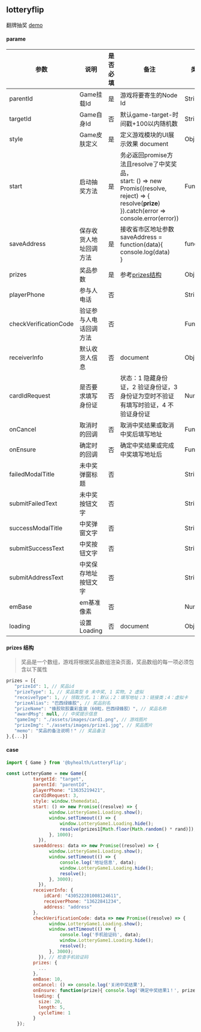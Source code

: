 ## lotteryflip

翻牌抽奖 
[demo](https://by-healthfed.github.io/venom-lotteryflip/dist)

#### parame

| 参数                  | 说明                   | 是否必填 | 备注                                                         | 类型     |
| --------------------- | ---------------------- | -------- | ------------------------------------------------------------ | -------- |
| parentId              | Game挂载Id             | 是       | 游戏将要寄生的Node Id                                        | String   |
| targetId              | Game自身Id             | 否       | 默认game-target-时间戳+100以内随机数                         | String   |
| style                 | Game皮肤定义           | 是       | 定义游戏模块的UI展示效果 document                            | Object   |
| start                 | 启动抽奖方法           | 是       | 务必返回promise方法且resolve了中奖奖品，<br />start: () => new Promis((resolve, reject) => {<br />    resolve(**prize**)<br />}).catch(error => console.error(error))<br /> | Function |
| saveAddress           | 保存收货人地址回调方法 | 是       | 接收省市区地址参数<br />saveAddress = function(data){<br />    console.log(data)<br />} | function |
| prizes                | 奖品参数               | 是       | 参考[prizes结构](#prizes)                                    | Object   |
| playerPhone           | 参与人电话             | 否       |                                                              | String   |
| checkVerificationCode | 验证参与人电话回调方法 | 否       |                                                              | Function |
| receiverInfo          | 默认收货人信息         | 否       | document                                                     | Object   |
| cardIdRequest         | 是否要求填写身份证     | 否       | 状态：1 隐藏身份证，2 验证身份证，3 身份证为空时不验证有填写时验证，4 不验证身份证 | Number   |
| onCancel              | 取消时的回调           | 否       | 取消中奖结果或取消中奖后填写地址                             | Function |
| onEnsure              | 确定时的回调           | 否       | 确定中奖结果或完成中奖填写地址后                             | Function |
| failedModalTitle      | 未中奖弹窗标题         | 否       |                                                              | String   |
| submitFailedText      | 未中奖按钮文字         | 否       |                                                              | String   |
| successModalTitle     | 中奖弹窗文字           | 否       |                                                              | String   |
| submitSuccessText     | 中奖按钮文字           | 否       |                                                              | String   |
| submitAddressText     | 中奖保存地址按钮文字   | 否       |                                                              | String   |
| emBase                | em基准像素             | 否       |                                                              | Number   |
| loading               | 设置Loading            | 否       | document                                                     | Object   |

#### <span id="prizes">prizes 结构</span>

> 奖品是一个数组，游戏将根据奖品数组渲染页面，奖品数组的每一项必须包含以下属性

 ```javascript
prizes = [{
	"prizeId": 1, // 奖品id
	"prizeType": 1, // 奖品类型 0 未中奖, 1 实物, 2 虚拟
	"receiveType": 1, // 领取方式。1：默认；2：填写地址；3：链接类；4：虚拟卡
	"prizeAlias": "巴西绿蜂胶", // 奖品别名
	"prizeName": "蜂胶软胶囊彩盒装（60粒，巴西绿蜂胶）", // 奖品名称
	"awardMsg": null, // 中奖提示信息
	"gameImg": "./assets/images/card1.png", // 游戏图片
	"prizeImg": "./assets/images/prize1.jpg", // 奖品图片
	"memo": "奖品的备注说明！" // 奖品备注
},{...}]
 ```



#### case

```javascript
import { Game } from '@byhealth/LotteryFlip';

const LotteryGame = new Game({
          targetId: "target",
          parentId: "parentId",
          playerPhone: "13635219421",
          cardIdRequest: 3, 
          style: window.themedata1,
          start: () => new Promise((resolve) => {
                window.LotteryGame1.Loading.show();
                window.setTimeout(() => {
                	window.LotteryGame1.Loading.hide();
                	resolve(prizes1[Math.floor(Math.random() * rand)]);
                }, 1000);
            }),
          saveAddress: data => new Promise((resolve) => {
                window.LotteryGame1.Loading.show();
                window.setTimeout(() => {
                    console.log('地址信息', data);
                	window.LotteryGame1.Loading.hide();
                	resolve();
                }, 3000);
            }),
          receiverInfo: {
              idCard: "430522201008124611",
              receiverPhone: "13622841234",
              address: "address"
          },
          checkVerificationCode: data => new Promise((resolve) => {
                window.LotteryGame1.Loading.show();
                window.setTimeout(() => {
                    console.log('手机验证码', data);
                	window.LotteryGame1.Loading.hide();
                	resolve();
                }, 3000);
            }), // 检查手机验证码
          prizes: {
			...
          },
          emBase: 10,
          onCancel: () => console.log('关闭中奖结果'),
          onEnsure: function(prize){ console.log('确定中奖结果1！', prize); },
          loading: {
            size: 20,
            length: 5,
            cycleTime: 1
          }
    });
    
```

